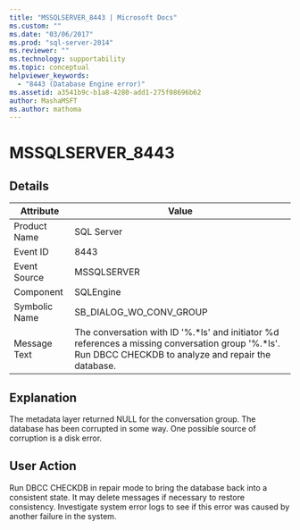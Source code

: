```yaml
---
title: "MSSQLSERVER_8443 | Microsoft Docs"
ms.custom: ""
ms.date: "03/06/2017"
ms.prod: "sql-server-2014"
ms.reviewer: ""
ms.technology: supportability
ms.topic: conceptual
helpviewer_keywords: 
  - "8443 (Database Engine error)"
ms.assetid: a3541b9c-b1a8-4280-add1-275f08696b62
author: MashaMSFT
ms.author: mathoma
---
```

# MSSQLSERVER_8443
    
## Details  
  
|Attribute|Value|  
|-|-|  
|Product Name|SQL Server|  
|Event ID|8443|  
|Event Source|MSSQLSERVER|  
|Component|SQLEngine|  
|Symbolic Name|SB_DIALOG_WO_CONV_GROUP|  
|Message Text|The conversation with ID '%.*ls' and initiator %d references a missing conversation group '%.\*ls'. Run DBCC CHECKDB to analyze and repair the database.|  
  
## Explanation  
 The metadata layer returned NULL for the conversation group. The database has been corrupted in some way. One possible source of corruption is a disk error.  
  
## User Action  
 Run DBCC CHECKDB in repair mode to bring the database back into a consistent state. It may delete messages if necessary to restore consistency. Investigate system error logs to see if this error was caused by another failure in the system.  
  
  

